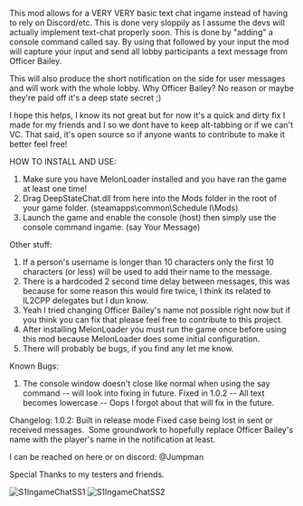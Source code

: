 This mod allows for a VERY VERY basic text chat ingame instead of having to rely on Discord/etc. This is done very sloppily as I assume the devs will actually implement text-chat properly soon. This is done by "adding" a console command called say. By using that followed by your input the mod will capture your input and send all lobby participants a text message from Officer Bailey.

This will also produce the short notification on the side for user messages and will work with the whole lobby. Why Officer Bailey? No reason or maybe they're paid off it's a deep state secret ;)

I hope this helps, I know its not great but for now it's a quick and dirty fix I made for my friends and I so we dont have to keep alt-tabbing or if we can't VC. That said, it's open source so if anyone wants to contribute to make it better feel free!

HOW TO INSTALL AND USE:
1. Make sure you have MelonLoader installed and you have ran the game at least one time!
2. Drag DeepStateChat.dll from here into the Mods folder in the root of your game folder. (steamapps\common\Schedule I\Mods\)
3. Launch the game and enable the console (host) then simply use the console command ingame. (say Your Message)

Other stuff:
1. If a person's username is longer than 10 characters only the first 10 characters (or less) will be used to add their name to the message.
2. There is a hardcoded 2 second time delay between messages, this was because for some reason this would fire twice, I think its related to IL2CPP delegates but I dun know.
3. Yeah I tried changing Officer Bailey's name not possible right now but if you think you can fix that please feel free to contribute to this project. 
4. After installing MelonLoader you must run the game once before using this mod because MelonLoader does some initial configuration.
5. There will probably be bugs, if you find any let me know.

Known Bugs:
1. The console window doesn't close like normal when using the say command -- will look into fixing in future.
Fixed in 1.0.2 -- All text becomes lowercase -- Oops I forgot about that will fix in the future.

Changelog:
1.0.2:
  ﻿Built in release mode
  ﻿Fixed case being lost in sent or received messages.
﻿  Some groundwork to hopefully replace Officer Bailey's name with the player's name in the notification at least.


I can be reached on here or on discord: @Jumpman

Special Thanks to my testers and friends.


![S1IngameChatSS1](https://github.com/user-attachments/assets/74e410fa-cef1-4246-94fb-b5ffb4514666)
![S1IngameChatSS2](https://github.com/user-attachments/assets/03408048-5379-4167-bf7b-59dfe7dc1e1b)

